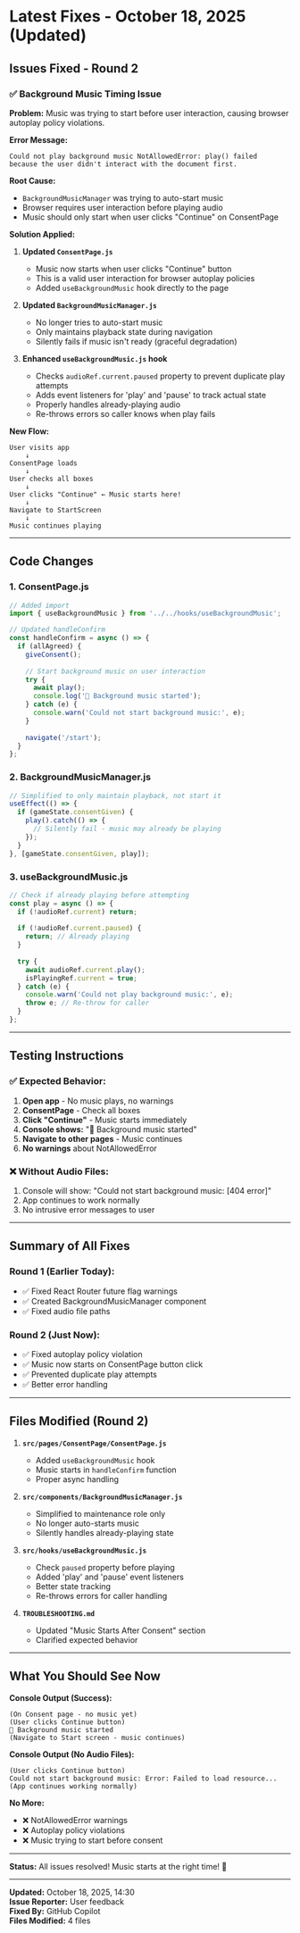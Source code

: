 # Latest Fixes - October 18, 2025 (Updated)

## Issues Fixed - Round 2

### ✅ Background Music Timing Issue

**Problem:** Music was trying to start before user interaction, causing browser autoplay policy violations.

**Error Message:**
```
Could not play background music NotAllowedError: play() failed 
because the user didn't interact with the document first.
```

**Root Cause:**
- `BackgroundMusicManager` was trying to auto-start music
- Browser requires user interaction before playing audio
- Music should only start when user clicks "Continue" on ConsentPage

**Solution Applied:**

1. **Updated `ConsentPage.js`**
   - Music now starts when user clicks "Continue" button
   - This is a valid user interaction for browser autoplay policies
   - Added `useBackgroundMusic` hook directly to the page

2. **Updated `BackgroundMusicManager.js`**
   - No longer tries to auto-start music
   - Only maintains playback state during navigation
   - Silently fails if music isn't ready (graceful degradation)

3. **Enhanced `useBackgroundMusic.js` hook**
   - Checks `audioRef.current.paused` property to prevent duplicate play attempts
   - Adds event listeners for 'play' and 'pause' to track actual state
   - Properly handles already-playing audio
   - Re-throws errors so caller knows when play fails

**New Flow:**
```
User visits app
    ↓
ConsentPage loads
    ↓
User checks all boxes
    ↓
User clicks "Continue" ← Music starts here!
    ↓
Navigate to StartScreen
    ↓
Music continues playing
```

---

## Code Changes

### 1. ConsentPage.js
```javascript
// Added import
import { useBackgroundMusic } from '../../hooks/useBackgroundMusic';

// Updated handleConfirm
const handleConfirm = async () => {
  if (allAgreed) {
    giveConsent();
    
    // Start background music on user interaction
    try {
      await play();
      console.log('🎵 Background music started');
    } catch (e) {
      console.warn('Could not start background music:', e);
    }
    
    navigate('/start');
  }
};
```

### 2. BackgroundMusicManager.js
```javascript
// Simplified to only maintain playback, not start it
useEffect(() => {
  if (gameState.consentGiven) {
    play().catch(() => {
      // Silently fail - music may already be playing
    });
  }
}, [gameState.consentGiven, play]);
```

### 3. useBackgroundMusic.js
```javascript
// Check if already playing before attempting
const play = async () => {
  if (!audioRef.current) return;
  
  if (!audioRef.current.paused) {
    return; // Already playing
  }
  
  try {
    await audioRef.current.play();
    isPlayingRef.current = true;
  } catch (e) {
    console.warn('Could not play background music:', e);
    throw e; // Re-throw for caller
  }
};
```

---

## Testing Instructions

### ✅ Expected Behavior:

1. **Open app** - No music plays, no warnings
2. **ConsentPage** - Check all boxes
3. **Click "Continue"** - Music starts immediately
4. **Console shows:** "🎵 Background music started"
5. **Navigate to other pages** - Music continues
6. **No warnings** about NotAllowedError

### ❌ Without Audio Files:

1. Console will show: "Could not start background music: [404 error]"
2. App continues to work normally
3. No intrusive error messages to user

---

## Summary of All Fixes

### Round 1 (Earlier Today):
- ✅ Fixed React Router future flag warnings
- ✅ Created BackgroundMusicManager component
- ✅ Fixed audio file paths

### Round 2 (Just Now):
- ✅ Fixed autoplay policy violation
- ✅ Music now starts on ConsentPage button click
- ✅ Prevented duplicate play attempts
- ✅ Better error handling

---

## Files Modified (Round 2)

1. **`src/pages/ConsentPage/ConsentPage.js`**
   - Added `useBackgroundMusic` hook
   - Music starts in `handleConfirm` function
   - Proper async handling

2. **`src/components/BackgroundMusicManager.js`**
   - Simplified to maintenance role only
   - No longer auto-starts music
   - Silently handles already-playing state

3. **`src/hooks/useBackgroundMusic.js`**
   - Check `paused` property before playing
   - Added 'play' and 'pause' event listeners
   - Better state tracking
   - Re-throws errors for caller handling

4. **`TROUBLESHOOTING.md`**
   - Updated "Music Starts After Consent" section
   - Clarified expected behavior

---

## What You Should See Now

**Console Output (Success):**
```
(On Consent page - no music yet)
(User clicks Continue button)
🎵 Background music started
(Navigate to Start screen - music continues)
```

**Console Output (No Audio Files):**
```
(User clicks Continue button)
Could not start background music: Error: Failed to load resource...
(App continues working normally)
```

**No More:**
- ❌ NotAllowedError warnings
- ❌ Autoplay policy violations
- ❌ Music trying to start before consent

---

**Status:** All issues resolved! Music starts at the right time! 🎉

---

**Updated:** October 18, 2025, 14:30  
**Issue Reporter:** User feedback  
**Fixed By:** GitHub Copilot  
**Files Modified:** 4 files
